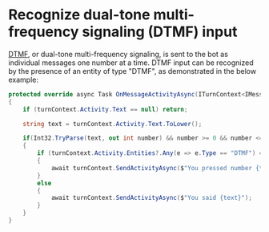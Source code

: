 # Recognize dual-tone multi-frequency signaling (DTMF) input

[DTMF](https://en.wikipedia.org/wiki/Dual-tone_multi-frequency_signaling), or dual-tone multi-frequency signaling, is sent to the bot as individual messages one number at a time. DTMF input can be recognized by the presence of an entity of type "DTMF", as demonstrated in the below example:

```csharp
protected override async Task OnMessageActivityAsync(ITurnContext<IMessageActivity> turnContext)
{
    if (turnContext.Activity.Text == null) return;

    string text = turnContext.Activity.Text.ToLower();

    if(Int32.TryParse(text, out int number) && number >= 0 && number <= 9)
    {
        if (turnContext.Activity.Entities?.Any(e => e.Type == "DTMF") == true)
        {
            await turnContext.SendActivityAsync($"You pressed number {text} on the numerical keypad");
        }
        else
        {
            await turnContext.SendActivityAsync($"You said {text}");
        }
    }
}
```
